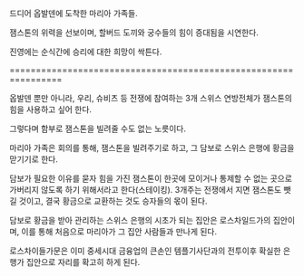 드디어 옵발덴에 도착한 마리아 가족들.

잼스톤의 위력을 선보이며, 할버드 도끼와 궁수들의 힘이 증대됨을 시연한다.

진영에는 순식간에 승리에 대한 희망이 싹튼다.

================================================================


옵발덴 뿐만 아니라, 우리, 슈비츠 등 전쟁에 참여하는 3개 스위스 연방전체가 잼스톤의 힘을 사용하고 싶어 한다.

그렇다며 함부로 잼스톤을 빌려줄 수도 없는 노릇이다.

마리아 가족은 회의를 통해, 잼스톤을 빌려주기로 하고, 그 담보로 스위스 은행에 황금을 맏기기로 한다.

담보가 필요한 이유를 묻자 힘을 가진 잼스톤이  한곳에 모이거나 통제할 수 없는 곳으로 가버리지 않도록 하기 위해서라고 한다(스테이킹). 3개주는 전쟁에서 지면 잼스톤도 뺏길 것이고, 결국 황금으로 교환하는 것도 승자들의 몫이 된다.

담보로 황금을 받아 관리하는 스위스 은행의 시초가 되는 집안은 로스차일드가의 집안이며, 이를 통해 처음으로 마리아가 그 집안 사람들과 만나게 된다.

로스차이들가문은 이미 중세시대 금융업의 큰손인 템플기사단과의 전투이후 확실한 은행가 집안으로 자리를 확고히 하게 된다.
